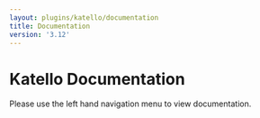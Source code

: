 ```yaml
---
layout: plugins/katello/documentation
title: Documentation
version: '3.12'
---
```


# Katello Documentation

Please use the left hand navigation menu to view documentation.
